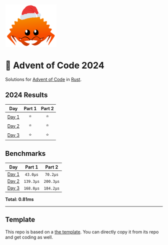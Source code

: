 <img src="./.assets/christmas_ferris.png" width="164">

# 🎄 Advent of Code 2024

Solutions for [Advent of Code](https://adventofcode.com/) in [Rust](https://www.rust-lang.org/).

<!--- advent_readme_stars table --->
## 2024 Results

| Day | Part 1 | Part 2 |
| :---: | :---: | :---: |
| [Day 1](https://adventofcode.com/2024/day/1) | ⭐ | ⭐ |
| [Day 2](https://adventofcode.com/2024/day/2) | ⭐ | ⭐ |
| [Day 3](https://adventofcode.com/2024/day/3) | ⭐ | ⭐ |
<!--- advent_readme_stars table --->

<!--- benchmarking table --->

## Benchmarks

|           Day            |  Part 1   |  Part 2   |
| :----------------------: | :-------: | :-------: |
| [Day 1](./src/bin/01.rs) | `43.0µs`  | `70.2µs`  |
| [Day 2](./src/bin/02.rs) | `139.3µs` | `200.3µs` |
| [Day 3](./src/bin/03.rs) | `168.8µs` | `184.2µs` |

**Total: 0.81ms**

<!--- benchmarking table --->

<!--- complexity table --->
<!--- complexity table --->
---

## Template

This repo is based on a [the template](https://github.com/fspoettel/advent-of-code-rust). You can directly copy it from its repo and get coding as well.
